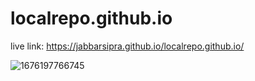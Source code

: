 # localrepo.github.io


live link: https://jabbarsipra.github.io/localrepo.github.io/



![1676197766745](https://user-images.githubusercontent.com/83250810/218305732-d6287d98-e5ab-4501-8ced-ae229a1c39b2.png)
